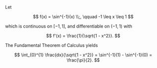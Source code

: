 Let

$$
f(x) = \sin^{-1}(x) \\;, \qquad -1 \leq x \leq 1
$$

which is continuous on $[-1, 1]$, and differentiable on $(-1, 1)$ with

$$
f'(x) = \frac{1}{\sqrt{1 - x^2}}.
$$

The Fundamental Theorem of Calculus yields

$$
\int_{0}^{1} \frac{dx}{\sqrt{1 - x^2}} = \sin^{-1}(1) - \sin^{-1}(0) = \frac{\pi}{2}.
$$

